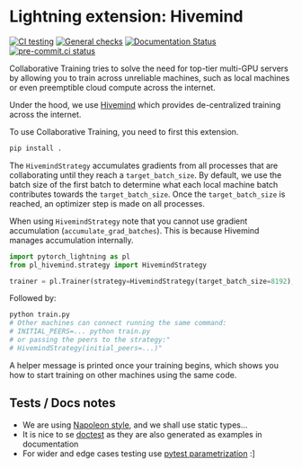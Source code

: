 # Lightning extension: Hivemind

[![CI testing](https://github.com/Lightning-Devel/PL-Hivemind/actions/workflows/ci-testing.yml/badge.svg?event=push)](https://github.com/Lightning-Devel/PL-Hivemind/actions/workflows/ci-testing.yml)
[![General checks](https://github.com/Lightning-Devel/PL-Hivemind/actions/workflows/ci-checks.yml/badge.svg?event=push)](https://github.com/Lightning-Devel/PL-Hivemind/actions/workflows/ci-checks.yml)
[![Documentation Status](https://readthedocs.org/projects/PL-Hivemind/badge/?version=latest)](https://PL-Hivemind.readthedocs.io/en/latest/?badge=latest)
[![pre-commit.ci status](https://results.pre-commit.ci/badge/github/Lightning-Devel/PL-Hivemind/main.svg?badge_token=mqheL1-cTn-280Vx4cJUdg)](https://results.pre-commit.ci/latest/github/Lightning-Devel/PL-Hivemind/main?badge_token=mqheL1-cTn-280Vx4cJUdg)

Collaborative Training tries to solve the need for top-tier multi-GPU servers by allowing you to train across unreliable machines,
such as local machines or even preemptible cloud compute across the internet.

Under the hood, we use [Hivemind](https://github.com/learning-at-home/hivemind) which provides de-centralized training across the internet.

To use Collaborative Training, you need to first this extension.

```bash
pip install .
```

The `HivemindStrategy` accumulates gradients from all processes that are collaborating until they reach a `target_batch_size`. By default, we use the batch size
of the first batch to determine what each local machine batch contributes towards the `target_batch_size`. Once the `target_batch_size` is reached, an optimizer step
is made on all processes.

When using `HivemindStrategy` note that you cannot use gradient accumulation (`accumulate_grad_batches`). This is because Hivemind manages accumulation internally.

```py
import pytorch_lightning as pl
from pl_hivemind.strategy import HivemindStrategy

trainer = pl.Trainer(strategy=HivemindStrategy(target_batch_size=8192), accelerator="gpu", devices=1)
```

Followed by:

```bash
python train.py
# Other machines can connect running the same command:
# INITIAL_PEERS=... python train.py
# or passing the peers to the strategy:"
# HivemindStrategy(initial_peers=...)"
```

A helper message is printed once your training begins, which shows you how to start training on other machines using the same code.

## Tests / Docs notes

- We are using [Napoleon style,](https://www.sphinx-doc.org/en/master/usage/extensions/napoleon.html) and we shall use static types...
- It is nice to se [doctest](https://docs.python.org/3/library/doctest.html) as they are also generated as examples in documentation
- For wider and edge cases testing use [pytest parametrization](https://docs.pytest.org/en/stable/parametrize.html) :\]
